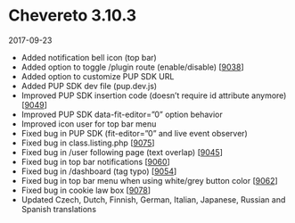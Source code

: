 # Chevereto 3.10.3

2017-09-23

- Added notification bell icon (top bar)
- Added option to toggle /plugin route (enable/disable) [[9038](https://chevereto.com/community/threads/9038/)]
- Added option to customize PUP SDK URL
- Added PUP SDK dev file (pup.dev.js)
- Improved PUP SDK insertion code (doesn’t require id attribute anymore) [[9049](https://chevereto.com/community/threads/9049/)]
- Improved PUP SDK data-fit-editor=”0” option behavior
- Improved icon user for top bar menu
- Fixed bug in PUP SDK (fit-editor=”0” and live event observer)
- Fixed bug in class.listing.php [[9075](https://chevereto.com/community/threads/9075/)]
- Fixed bug in /user following page (text overlap) [[9045](https://chevereto.com/community/threads/9045/)]
- Fixed bug in top bar notifications [[9060](https://chevereto.com/community/threads/9060/)]
- Fixed bug in /dashboard (tag typo) [[9054](https://chevereto.com/community/threads/9054/)]
- Fixed bug in top bar menu when using white/grey button color [[9062](https://chevereto.com/community/threads/9062/)]
- Fixed bug in cookie law box [[9078](https://chevereto.com/community/threads/9078/)]
- Updated Czech, Dutch, Finnish, German, Italian, Japanese, Russian and Spanish translations
